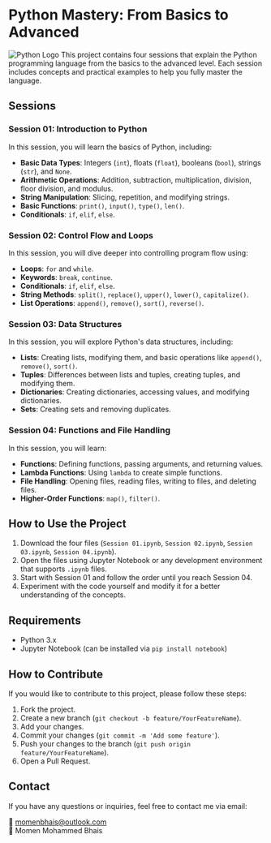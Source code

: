 # Python Mastery: From Basics to Advanced
![Python Logo](https://www.python.org/static/community_logos/python-logo.png)
This project contains four sessions that explain the Python programming language from the basics to the advanced level. Each session includes concepts and practical examples to help you fully master the language.

## Sessions

### Session 01: Introduction to Python

In this session, you will learn the basics of Python, including:

- **Basic Data Types**: Integers (`int`), floats (`float`), booleans (`bool`), strings (`str`), and `None`.
- **Arithmetic Operations**: Addition, subtraction, multiplication, division, floor division, and modulus.
- **String Manipulation**: Slicing, repetition, and modifying strings.
- **Basic Functions**: `print()`, `input()`, `type()`, `len()`.
- **Conditionals**: `if`, `elif`, `else`.

### Session 02: Control Flow and Loops

In this session, you will dive deeper into controlling program flow using:

- **Loops**: `for` and `while`.
- **Keywords**: `break`, `continue`.
- **Conditionals**: `if`, `elif`, `else`.
- **String Methods**: `split()`, `replace()`, `upper()`, `lower()`, `capitalize()`.
- **List Operations**: `append()`, `remove()`, `sort()`, `reverse()`.

### Session 03: Data Structures

In this session, you will explore Python's data structures, including:

- **Lists**: Creating lists, modifying them, and basic operations like `append()`, `remove()`, `sort()`.
- **Tuples**: Differences between lists and tuples, creating tuples, and modifying them.
- **Dictionaries**: Creating dictionaries, accessing values, and modifying dictionaries.
- **Sets**: Creating sets and removing duplicates.

### Session 04: Functions and File Handling

In this session, you will learn:

- **Functions**: Defining functions, passing arguments, and returning values.
- **Lambda Functions**: Using `lambda` to create simple functions.
- **File Handling**: Opening files, reading files, writing to files, and deleting files.
- **Higher-Order Functions**: `map()`, `filter()`.

## How to Use the Project

1. Download the four files (`Session 01.ipynb`, `Session 02.ipynb`, `Session 03.ipynb`, `Session 04.ipynb`).
2. Open the files using Jupyter Notebook or any development environment that supports `.ipynb` files.
3. Start with Session 01 and follow the order until you reach Session 04.
4. Experiment with the code yourself and modify it for a better understanding of the concepts.

## Requirements

- Python 3.x
- Jupyter Notebook (can be installed via `pip install notebook`)

## How to Contribute

If you would like to contribute to this project, please follow these steps:

1. Fork the project.
2. Create a new branch (`git checkout -b feature/YourFeatureName`).
3. Add your changes.
4. Commit your changes (`git commit -m 'Add some feature'`).
5. Push your changes to the branch (`git push origin feature/YourFeatureName`).
6. Open a Pull Request.

## Contact

If you have any questions or inquiries, feel free to contact me via email:

📧 [momenbhais@outlook.com](mailto:momenbhais@outlook.com)  
👤 Momen Mohammed Bhais
